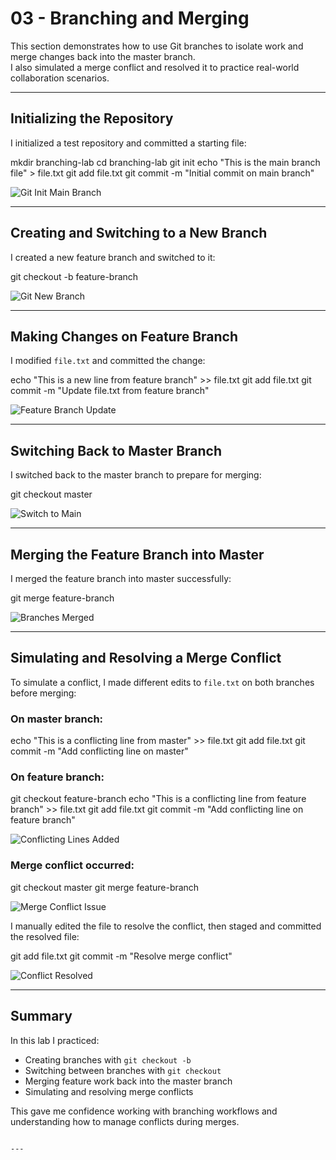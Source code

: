 # 03 - Branching and Merging

This section demonstrates how to use Git branches to isolate work and merge changes back into the master branch.  
I also simulated a merge conflict and resolved it to practice real-world collaboration scenarios.

---

## Initializing the Repository

I initialized a test repository and committed a starting file:

mkdir branching-lab
cd branching-lab
git init
echo "This is the main branch file" > file.txt
git add file.txt
git commit -m "Initial commit on main branch"

![Git Init Main Branch](screenshots/git-init-main-branch.png)

---

## Creating and Switching to a New Branch

I created a new feature branch and switched to it:

git checkout -b feature-branch

![Git New Branch](screenshots/git-new-branch.png)

---

## Making Changes on Feature Branch

I modified `file.txt` and committed the change:

echo "This is a new line from feature branch" >> file.txt
git add file.txt
git commit -m "Update file.txt from feature branch"

![Feature Branch Update](screenshots/git-feature-branch-update-file.png)

---

## Switching Back to Master Branch

I switched back to the master branch to prepare for merging:

git checkout master

![Switch to Main](screenshots/git-switch-to-master.png)

---

## Merging the Feature Branch into Master

I merged the feature branch into master successfully:

git merge feature-branch

![Branches Merged](screenshots/git-branches-merged.png)

---

## Simulating and Resolving a Merge Conflict

To simulate a conflict, I made different edits to `file.txt` on both branches before merging:

### On master branch:

echo "This is a conflicting line from master" >> file.txt
git add file.txt
git commit -m "Add conflicting line on master"

### On feature branch:

git checkout feature-branch
echo "This is a conflicting line from feature branch" >> file.txt
git add file.txt
git commit -m "Add conflicting line on feature branch"

![Conflicting Lines Added](screenshots/git-conflicting-lines-added.png)

### Merge conflict occurred:
git checkout master
git merge feature-branch

![Merge Conflict Issue](screenshots/git-merge-conflict-issue.png)

I manually edited the file to resolve the conflict, then staged and committed the resolved file:

git add file.txt
git commit -m "Resolve merge conflict"

![Conflict Resolved](screenshots/git-conflict-resolved.png)

---

## Summary

In this lab I practiced:

* Creating branches with `git checkout -b`
* Switching between branches with `git checkout`
* Merging feature work back into the master branch
* Simulating and resolving merge conflicts

This gave me confidence working with branching workflows and understanding how to manage conflicts during merges.

```

---

